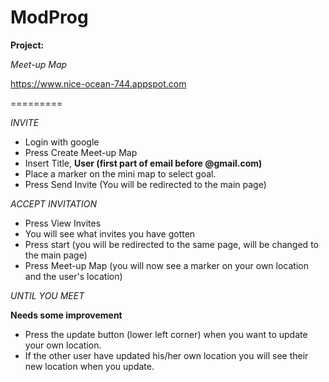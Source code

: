ModProg
========

**Project:**

*Meet-up Map*

https://www.nice-ocean-744.appspot.com

=========

*INVITE*

- Login with google
- Press Create Meet-up Map
- Insert Title, **User (first part of email before @gmail.com)** 
- Place a marker on the mini map to select goal.
- Press Send Invite (You will be redirected to the main page)

*ACCEPT INVITATION*

- Press View Invites
- You will see what invites you have gotten
- Press start (you will be redirected to the same page, will be changed to the main page)
- Press Meet-up Map (you will now see a marker on your own location and the user's location)

*UNTIL YOU MEET*

**Needs some improvement**

- Press the update button (lower left corner) when you want to update your own location.
- If the other user have updated his/her own location you will see their new location when you update.
